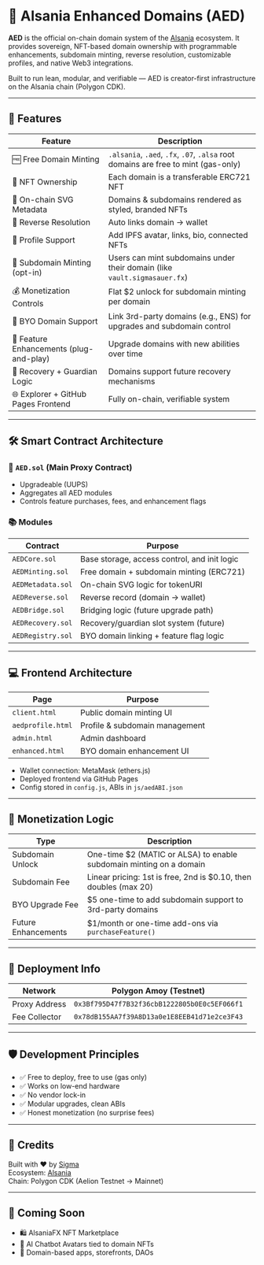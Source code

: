 # 🧠 Alsania Enhanced Domains (AED)

**AED** is the official on-chain domain system of the [Alsania](https://alsania.xyz) ecosystem. It provides sovereign, NFT-based domain ownership with programmable enhancements, subdomain minting, reverse resolution, customizable profiles, and native Web3 integrations.

Built to run lean, modular, and verifiable — AED is creator-first infrastructure on the Alsania chain (Polygon CDK).

---

## 🔩 Features

| Feature                        | Description |
|-------------------------------|-------------|
| 🆓 Free Domain Minting         | `.alsania`, `.aed`, `.fx`, `.07`, `.alsa` root domains are free to mint (gas-only) |
| 🪪 NFT Ownership                | Each domain is a transferable ERC721 NFT |
| 🎨 On-chain SVG Metadata       | Domains & subdomains rendered as styled, branded NFTs |
| 🔁 Reverse Resolution          | Auto links domain → wallet |
| 👤 Profile Support             | Add IPFS avatar, links, bio, connected NFTs |
| 🧬 Subdomain Minting (opt-in)  | Users can mint subdomains under their domain (like `vault.sigmasauer.fx`) |
| 💰 Monetization Controls       | Flat $2 unlock for subdomain minting per domain |
| 🧠 BYO Domain Support          | Link 3rd-party domains (e.g., ENS) for upgrades and subdomain control |
| 💎 Feature Enhancements (plug-and-play) | Upgrade domains with new abilities over time |
| 🧾 Recovery + Guardian Logic   | Domains support future recovery mechanisms |
| 🌐 Explorer + GitHub Pages Frontend | Fully on-chain, verifiable system |

---

## 🛠️ Smart Contract Architecture

### 🔗 `AED.sol` (Main Proxy Contract)
- Upgradeable (UUPS)
- Aggregates all AED modules
- Controls feature purchases, fees, and enhancement flags

### 📚 Modules

| Contract | Purpose |
|---------|---------|
| `AEDCore.sol`     | Base storage, access control, and init logic |
| `AEDMinting.sol`  | Free domain + subdomain minting (ERC721) |
| `AEDMetadata.sol` | On-chain SVG logic for tokenURI |
| `AEDReverse.sol`  | Reverse record (domain → wallet) |
| `AEDBridge.sol`   | Bridging logic (future upgrade path) |
| `AEDRecovery.sol` | Recovery/guardian slot system (future) |
| `AEDRegistry.sol` | BYO domain linking + feature flag logic |

---

## 💻 Frontend Architecture

| Page | Purpose |
|------|---------|
| `client.html` | Public domain minting UI |
| `aedprofile.html` | Profile & subdomain management |
| `admin.html` | Admin dashboard |
| `enhanced.html` | BYO domain enhancement UI |

- Wallet connection: MetaMask (ethers.js)
- Deployed frontend via GitHub Pages
- Config stored in `config.js`, ABIs in `js/aedABI.json`

---

## 💸 Monetization Logic

| Type | Description |
|------|-------------|
| Subdomain Unlock | One-time $2 (MATIC or ALSA) to enable subdomain minting on a domain |
| Subdomain Fee    | Linear pricing: 1st is free, 2nd is $0.10, then doubles (max 20) |
| BYO Upgrade Fee  | $5 one-time to add subdomain support to 3rd-party domains |
| Future Enhancements | $1/month or one-time add-ons via `purchaseFeature()` |

---

## 🚀 Deployment Info

| Network | Polygon Amoy (Testnet) |
|---------|------------------------|
| Proxy Address | `0x3Bf795D47f7B32f36cbB1222805b0E0c5EF066f1` |
| Fee Collector | `0x78dB155AA7f39A8D13a0e1E8EEB41d71e2ce3F43` |

---

## 🛡️ Development Principles

- ✅ Free to deploy, free to use (gas only)
- ✅ Works on low-end hardware
- ✅ No vendor lock-in
- ✅ Modular upgrades, clean ABIs
- ✅ Honest monetization (no surprise fees)

---

## 🤝 Credits

Built with ❤️ by [Sigma](https://github.com/SigmaSauer07)  
Ecosystem: [Alsania](https://alsania.xyz)  
Chain: Polygon CDK (Aelion Testnet → Mainnet)

---

## 🧩 Coming Soon

- 🛍️ AlsaniaFX NFT Marketplace
- 🧠 AI Chatbot Avatars tied to domain NFTs
- 🧪 Domain-based apps, storefronts, DAOs
